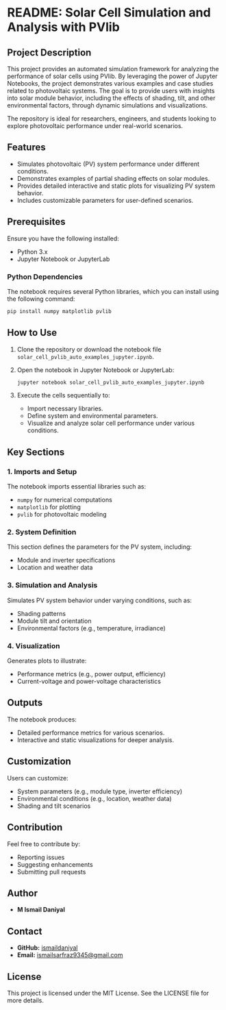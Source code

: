 # README: Solar Cell Simulation and Analysis with PVlib

## Project Description
This project provides an automated simulation framework for analyzing the performance of solar cells using PVlib. By leveraging the power of Jupyter Notebooks, the project demonstrates various examples and case studies related to photovoltaic systems. The goal is to provide users with insights into solar module behavior, including the effects of shading, tilt, and other environmental factors, through dynamic simulations and visualizations.

The repository is ideal for researchers, engineers, and students looking to explore photovoltaic performance under real-world scenarios.

## Features
- Simulates photovoltaic (PV) system performance under different conditions.
- Demonstrates examples of partial shading effects on solar modules.
- Provides detailed interactive and static plots for visualizing PV system behavior.
- Includes customizable parameters for user-defined scenarios.

## Prerequisites

Ensure you have the following installed:

- Python 3.x
- Jupyter Notebook or JupyterLab

### Python Dependencies

The notebook requires several Python libraries, which you can install using the following command:

```bash
pip install numpy matplotlib pvlib
```

## How to Use

1. Clone the repository or download the notebook file `solar_cell_pvlib_auto_examples_jupyter.ipynb`.
2. Open the notebook in Jupyter Notebook or JupyterLab:

    ```bash
    jupyter notebook solar_cell_pvlib_auto_examples_jupyter.ipynb
    ```

3. Execute the cells sequentially to:
   - Import necessary libraries.
   - Define system and environmental parameters.
   - Visualize and analyze solar cell performance under various conditions.

## Key Sections

### 1. Imports and Setup
The notebook imports essential libraries such as:
- `numpy` for numerical computations
- `matplotlib` for plotting
- `pvlib` for photovoltaic modeling

### 2. System Definition
This section defines the parameters for the PV system, including:
- Module and inverter specifications
- Location and weather data

### 3. Simulation and Analysis
Simulates PV system behavior under varying conditions, such as:
- Shading patterns
- Module tilt and orientation
- Environmental factors (e.g., temperature, irradiance)

### 4. Visualization
Generates plots to illustrate:
- Performance metrics (e.g., power output, efficiency)
- Current-voltage and power-voltage characteristics

## Outputs
The notebook produces:
- Detailed performance metrics for various scenarios.
- Interactive and static visualizations for deeper analysis.

## Customization
Users can customize:
- System parameters (e.g., module type, inverter efficiency)
- Environmental conditions (e.g., location, weather data)
- Shading and tilt scenarios

## Contribution
Feel free to contribute by:
- Reporting issues
- Suggesting enhancements
- Submitting pull requests

## Author
- **M Ismail Daniyal**

## Contact
- **GitHub:** [ismaildaniyal](https://github.com/ismaildaniyal)
- **Email:** ismailsarfraz9345@gmail.com

## License
This project is licensed under the MIT License. See the LICENSE file for more details.
